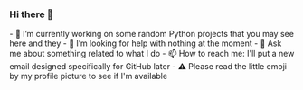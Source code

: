 ### Hi there 👋

<!--
**M-Python13/M-Python13** is a ✨ _special_ ✨ repository because its `README.md` (this file) appears on your GitHub profile.--!>


- 🔭 I’m currently working on some random Python projects that you may see here and they
- 🤔 I’m looking for help with nothing at the moment
- 💬 Ask me about something related to what I do
- 📫 How to reach me: I'll put a new email designed specifically for GitHub later
- ⚠️ Please read the little emoji by my profile picture to see if I'm available

